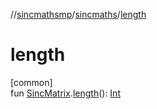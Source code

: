 //[sincmathsmp](../../index.md)/[sincmaths](index.md)/[length](length.md)

# length

[common]\
fun [SincMatrix](-sinc-matrix/index.md).[length](length.md)(): [Int](https://kotlinlang.org/api/latest/jvm/stdlib/kotlin/-int/index.html)
